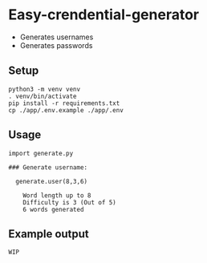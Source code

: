 # Easy-crendential-generator

- Generates usernames
- Generates passwords


## Setup

```
python3 -m venv venv
. venv/bin/activate
pip install -r requirements.txt
cp ./app/.env.example ./app/.env
```

## Usage

```
import generate.py

### Generate username:

  generate.user(8,3,6)
  
    Word length up to 8
    Difficulty is 3 (Out of 5)
    6 words generated
```

## Example output

```
WIP
```
